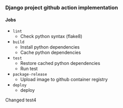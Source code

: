 ### Django project github action implementation

#### Jobs
- `lint`
    - Check python syntax (flake8)
- `build`
    - Install python dependencies
    - Cache python dependencies
- `test`
    - Restore cached python dependencies
    - Run test
- `package-release`
    - Upload image to github container registry
- `deploy`
    - deploy


Changed test4
